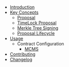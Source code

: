 * [Introduction](/)
* [Key Concepts](key-concepts/)
    * [Proposal](key-concepts/proposals.md)
    * [TimeLock Proposal](key-concepts/proposal-timelock.md)
    * [Merkle Tree Signing](key-concepts/merkle.md)
    * [Proposal Lifecycle](key-concepts/proposal-lifecycle.md)
* [Usage](usage.md)
    * Contract Configuration
        * [MCMS](deployment/config/mcms.md)
* [Contributing](contributing.md)
* [Changelog](https://github.com/smartcontractkit/mcms/blob/main/CHANGELOG.md) <!-- Linked to external changelog -->
